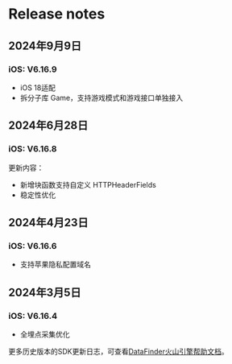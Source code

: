 # Release notes

## 2024年9月9日
### iOS: V6.16.9
- iOS 18适配
- 拆分子库 Game，支持游戏模式和游戏接口单独接入

## 2024年6月28日
### iOS: V6.16.8
更新内容：
- 新增块函数支持自定义 HTTPHeaderFields
- 稳定性优化

## 2024年4月23日
### iOS: V6.16.6
- 支持苹果隐私配置域名

## 2024年3月5日
### iOS: V6.16.4
- 全埋点采集优化

更多历史版本的SDK更新日志，可查看[DataFinder火山引擎帮助文档](https://www.volcengine.com/docs/84129/1261789)。
